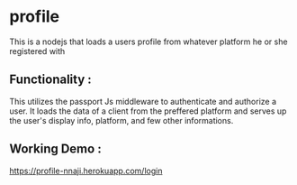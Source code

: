 # profile
This is a nodejs that loads a users profile from whatever platform he or she registered with

## Functionality :
This utilizes the passport Js middleware to authenticate and authorize a user.
It loads the data of a client from the preffered platform and serves up the user's display info, platform, and few other informations.

## Working Demo :
https://profile-nnaji.herokuapp.com/login
